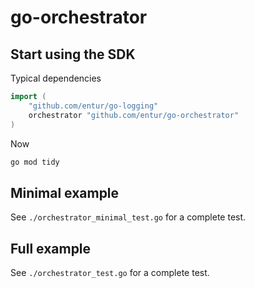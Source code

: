 # go-orchestrator

## Start using the SDK

Typical dependencies

```go
import (
	"github.com/entur/go-logging"
	orchestrator "github.com/entur/go-orchestrator"
)
```

Now

```sh
go mod tidy
```

## Minimal example

See `./orchestrator_minimal_test.go` for a complete test.

## Full example

See `./orchestrator_test.go` for a complete test.
